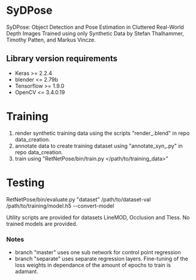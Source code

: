 # SyDPose

SyDPose: Object Detection and Pose Estimation in Cluttered Real-World Depth Images Trained using only Synthetic Data
by Stefan Thalhammer, Timothy Patten, and Markus Vincze.

## Library version requirements

* Keras >= 2.2.4
* blender <= 2.79b
* Tensorflow >= 1.9.0
* OpenCV <= 3.4.0.19

# Training
1) render synthetic training data using the scripts "render_<dataset>.blend" in repo data\_creation.
2) annotate data to create training dataset using "annotate\_syn\_<dataset>.py" in repo data\_creation.
3) train using "RetNetPose/bin/train.py <dataset> </path/to/training\_data>"

# Testing
RetNetPose/bin/evaluate.py "dataset" /path/to/dataset-val /path/to/training/model.h5 --convert-model

Utility scripts are provided for datasets LineMOD, Occlusion and Tless. No trained models are provided.

### Notes
- branch "master" uses one sub network for control point regression
- branch "separate" uses separate regression layers. Fine-tuning of the loss weights in dependance of the amount of epochs to train is adamant.

